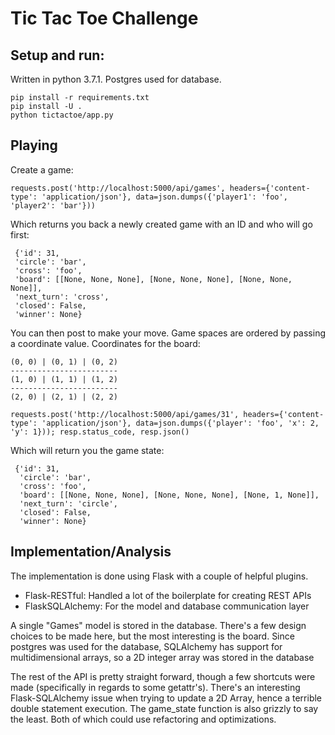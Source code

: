 # Tic Tac Toe Challenge

## Setup and run:
Written in python 3.7.1. Postgres used for database.

```
pip install -r requirements.txt
pip install -U .
python tictactoe/app.py
```

## Playing
Create a game:
```
requests.post('http://localhost:5000/api/games', headers={'content-type': 'application/json'}, data=json.dumps({'player1': 'foo', 'player2': 'bar'}))
```

Which returns you back a newly created game with an ID and who will go first:

```
 {'id': 31,
 'circle': 'bar',
 'cross': 'foo',
 'board': [[None, None, None], [None, None, None], [None, None, None]],
 'next_turn': 'cross',
 'closed': False,
 'winner': None}
```

You can then post to make your move. Game spaces are ordered by passing a coordinate value. Coordinates for the board:
```
(0, 0) | (0, 1) | (0, 2)
------------------------
(1, 0) | (1, 1) | (1, 2)
------------------------
(2, 0) | (2, 1) | (2, 2)
```

```
requests.post('http://localhost:5000/api/games/31', headers={'content-type': 'application/json'}, data=json.dumps({'player': 'foo', 'x': 2, 'y': 1})); resp.status_code, resp.json()
```

Which will return you the game state:

```
 {'id': 31,
  'circle': 'bar',
  'cross': 'foo',
  'board': [[None, None, None], [None, None, None], [None, 1, None]],
  'next_turn': 'circle',
  'closed': False,
  'winner': None}
```

## Implementation/Analysis
The implementation is done using Flask with a couple of helpful plugins.

* Flask-RESTful: Handled a lot of the boilerplate for creating REST APIs
* FlaskSQLAlchemy: For the model and database communication layer

A single "Games" model is stored in the database. There's a few design choices to be made here, but the most interesting is the board. Since postgres was used for the database, SQLAlchemy has support for multidimensional arrays, so a 2D integer array was stored in the database

The rest of the API is pretty straight forward, though a few shortcuts were made (specifically in regards to some getattr's). There's an interesting Flask-SQLAlchemy issue when trying to update a 2D Array, hence a terrible double statement execution. The game_state function is also grizzly to say the least. Both of which could use refactoring and optimizations.
